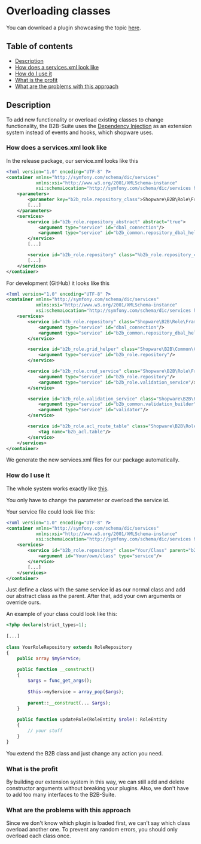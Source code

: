 # Overloading classes

You can download a plugin showcasing the topic [here](../example-plugins/B2bServiceExtension.zip).

## Table of contents

* [Description](#description)
* [How does a services.xml look like](#how-does-a-services.xml-look-like)
* [How do I use it](#how-do-i-use-it)
* [What is the profit](#what-is-the-profit)
* [What are the problems with this approach](#what-are-the-problems-with-this-approach)

## Description

To add new functionality or overload existing classes to change functionality,
the B2B-Suite uses the [Dependency Injection](../../../../../../guides/plugins/plugins/plugin-fundamentals/dependency-injection) as an extension system instead of events and hooks, which shopware uses.

### How does a services.xml look like

In the release package, our service.xml looks like this

```xml
<?xml version="1.0" encoding="UTF-8" ?>
<container xmlns="http://symfony.com/schema/dic/services"
           xmlns:xsi="http://www.w3.org/2001/XMLSchema-instance"
           xsi:schemaLocation="http://symfony.com/schema/dic/services http://symfony.com/schema/dic/services/services-1.0.xsd">
    <parameters>
        <parameter key="b2b_role.repository_class">Shopware\B2B\Role\Framework\RoleRepository</parameter>
        [...]
    </parameters>
    <services>
        <service id="b2b_role.repository_abstract" abstract="true">
            <argument type="service" id="dbal_connection"/>
            <argument type="service" id="b2b_common.repository_dbal_helper"/>
        </service>
        [...]

        <service id="b2b_role.repository" class="%b2b_role.repository_class%" parent="b2b_role.repository_abstract"/>
        [...]
    </services>
</container>
```

For development (GitHub) it looks like this

```xml
<?xml version="1.0" encoding="UTF-8" ?>
<container xmlns="http://symfony.com/schema/dic/services"
           xmlns:xsi="http://www.w3.org/2001/XMLSchema-instance"
           xsi:schemaLocation="http://symfony.com/schema/dic/services http://symfony.com/schema/dic/services/services-1.0.xsd">
    <services>
        <service id="b2b_role.repository" class="Shopware\B2B\Role\Framework\RoleRepository">
            <argument type="service" id="dbal_connection"/>
            <argument type="service" id="b2b_common.repository_dbal_helper"/>
        </service>

        <service id="b2b_role.grid_helper" class="Shopware\B2B\Common\Controller\GridHelper">
            <argument type="service" id="b2b_role.repository"/>
        </service>

        <service id="b2b_role.crud_service" class="Shopware\B2B\Role\Framework\RoleCrudService">
            <argument type="service" id="b2b_role.repository"/>
            <argument type="service" id="b2b_role.validation_service"/>
        </service>

        <service id="b2b_role.validation_service" class="Shopware\B2B\Role\Framework\RoleValidationService">
            <argument type="service" id="b2b_common.validation_builder"/>
            <argument type="service" id="validator"/>
        </service>

        <service id="b2b_role.acl_route_table" class="Shopware\B2B\Role\Framework\AclRouteAclTable">
            <tag name="b2b_acl.table"/>
        </service>
    </services>
</container>
```

We generate the new services.xml files for our package automatically.

### How do I use it

The whole system works exactly like [this](http://symfony.com/doc/current/service_container/parent_services.html).

You only have to change the parameter or overload the service id.

Your service file could look like this:

```xml
<?xml version="1.0" encoding="UTF-8" ?>
<container xmlns="http://symfony.com/schema/dic/services"
           xmlns:xsi="http://www.w3.org/2001/XMLSchema-instance"
           xsi:schemaLocation="http://symfony.com/schema/dic/services http://symfony.com/schema/dic/services/services-1.0.xsd">
    <services>
        <service id="b2b_role.repository" class="Your/Class" parent="b2b_role.repository_abstract">
            <argument id="Your/own/class" type="service"/>
        </service>
        [...]
    </services>
</container>
```

Just define a class with the same service id as our normal class and add our abstract class as the parent.
After that, add your own arguments or override ours.

An example of your class could look like this:

```php
<?php declare(strict_types=1);
    
[...]
    
class YourRoleRepository extends RoleRepository
{
    public array $myService;
        
    public function __construct()
    {
        $args = func_get_args();
        
        $this->myService = array_pop($args);       
        
        parent::__construct(... $args);
    }
         
    public function updateRole(RoleEntity $role): RoleEntity
    {
        // your stuff
    }
}
```

You extend the B2B class and just change any action you need.

### What is the profit

By building our extension system in this way, we can still add and delete constructor arguments without breaking your plugins.
Also, we don't have to add too many interfaces to the B2B-Suite.

### What are the problems with this approach

Since we don't know which plugin is loaded first, we can't say which class overload another one.
To prevent any random errors, you should only overload each class once.

